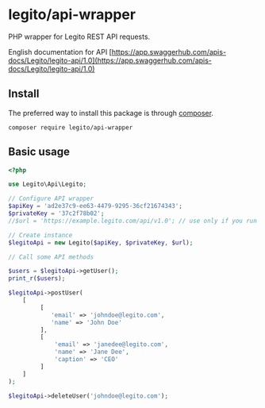 # legito/api-wrapper
PHP wrapper for Legito REST API requests.

English documentation for API [https://app.swaggerhub.com/apis-docs/Legito/legito-api/1.0](https://app.swaggerhub.com/apis-docs/Legito/legito-api/1.0)


## Install
The preferred way to install this package is through [composer](http://getcomposer.org/download/).

```
composer require legito/api-wrapper
```

## Basic usage

``` php
<?php

use Legito\Api\Legito;

// Configure API wrapper
$apiKey = 'ad2e37c9-ee63-4479-9295-36cf21674343';
$privateKey = '37c2f78b02';
//$url = 'https://example.legito.com/api/v1.0'; // use only if you run Legito on custom server

// Create instance
$legitoApi = new Legito($apiKey, $privateKey, $url);

// Call some API methods

$users = $legitoApi->getUser();
print_r($users);

$legitoApi->postUser(
    [
         [       
            'email' => 'johndoe@legito.com',
            'name' => 'John Doe'
         ],
         [
             'email' => 'janedee@legito.com',
             'name' => 'Jane Dee',
             'caption' => 'CEO'
         ]
    ]
);

$legitoApi->deleteUser('johndoe@legito.com');
```